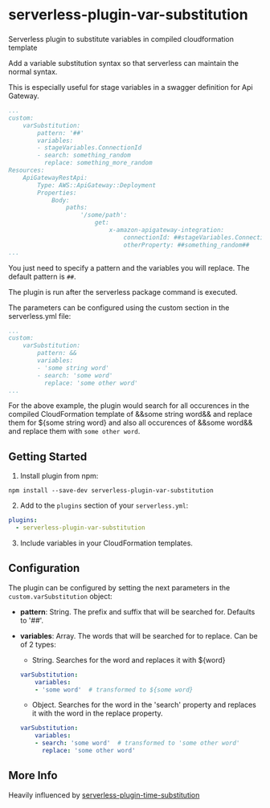 # serverless-plugin-var-substitution

###
Serverless plugin to substitute variables in compiled cloudformation template

Add a variable substitution syntax so that serverless can maintain the normal syntax.

This is especially useful for stage variables in a swagger definition for Api Gateway.

```yaml
...
custom:
    varSubstitution:
        pattern: '##'
        variables:
        - stageVariables.ConnectionId
        - search: something_random
          replace: something_more_random
Resources:
    ApiGatewayRestApi:
        Type: AWS::ApiGateway::Deployment
        Properties:
            Body:
                paths:
                    '/some/path':
                        get:
                            x-amazon-apigateway-integration:
                                connectionId: ##stageVariables.ConnectionId##
                                otherProperty: ##something_random##
...
```

You just need to specify a pattern and the variables you will replace. The default pattern is `##`.

The plugin is run after the serverless package command is executed.

The parameters can be configured using the custom section in the serverless.yml file:
```yaml
...
custom:
    varSubstitution:
        pattern: &&
        variables:
        - 'some string word'
        - search: 'some word'
          replace: 'some other word'
...
```

For the above example, the plugin would search for all occurences in the compiled CloudFormation template of &&some string word&& and replace them for ${some string word} and also all occurences of &&some word&& and replace them with `some other word`.

## Getting Started
1. Install plugin from npm:
```shell
npm install --save-dev serverless-plugin-var-substitution
```
2. Add to the `plugins` section of your `serverless.yml`:
```yaml
plugins:
  - serverless-plugin-var-substitution
```
3. Include variables in your CloudFormation templates.

## Configuration
The plugin can be configured by setting the next parameters in the `custom.varSubstitution` object:
- **pattern**: String. The prefix and suffix that will be searched for. Defaults to '##'.
- **variables**: Array. The words that will be searched for to replace. Can be of 2 types:
    - String. Searches for the word and replaces it with ${word}

    ```yaml
    varSubstitution:
        variables:
        - 'some word'  # transformed to ${some word}
    ```

    - Object. Searches for the word in the 'search' property and replaces it with the word in the replace property.


    ```yaml
    varSubstitution:
        variables:
        - search: 'some word'  # transformed to 'some other word'
          replace: 'some other word'
    ```
## More Info
Heavily influenced by [serverless-plugin-time-substitution](https://github.com/manemarron/serverless-plugin-time-substitution)
